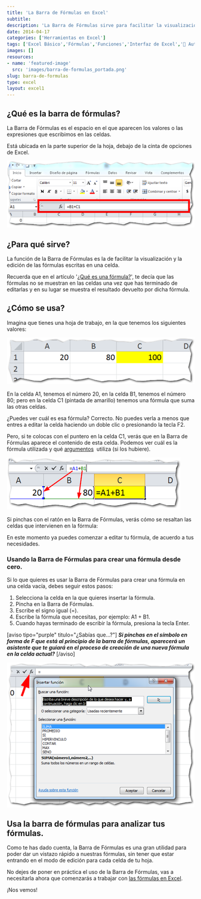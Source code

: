 ```yaml
---
title: 'La Barra de Fórmulas en Excel'
subtitle: 
description: 'La Barra de Fórmulas sirve para facilitar la visualización y la edición de las fórmulas escritas en una celda.'
date: 2014-04-17
categories: ['Herramientas en Excel']
tags: ['Excel Básico','Fórmulas','Funciones','Interfaz de Excel','🤖 Automatización con Excel']
images: []
resources: 
- name: 'featured-image'
  src: 'images/barra-de-formulas_portada.png'
slug: barra-de-formulas
type: excel
layout: excel1
---
```


## ¿Qué es la barra de fórmulas?

La Barra de Fórmulas es el espacio en el que aparecen los valores o las expresiones que escribimos en las celdas.

Está ubicada en la parte superior de la hoja, debajo de la cinta de opciones de Excel.

[![Barra de Fórmulas](images/barra-de-formulas-0002051.png)](http://raymundoycaza.com/wp-content/uploads/barra-de-formulas-0002051.png)

## ¿Para qué sirve?

La función de la Barra de Fórmulas es la de facilitar la visualización y la edición de las fórmulas escritas en una celda.

Recuerda que en el artículo '[¿Qué es una fórmula?](http://raymundoycaza.com/que-es-una-formula-en-excel/)', te decía que las fórmulas no se muestran en las celdas una vez que has terminado de editarlas y en su lugar se muestra el resultado devuelto por dicha fórmula.

## ¿Cómo se usa?

Imagina que tienes una hoja de trabajo, en la que tenemos los siguientes valores:

[![Barra de Fórmulas](images/barra-de-formulas-0002061.png)](http://raymundoycaza.com/wp-content/uploads/barra-de-formulas-0002061.png)

En la celda A1, tenemos el número 20, en la celda B1, tenemos el número 80; pero en la celda C1 (pintada de amarillo) tenemos una fórmula que suma las otras celdas.

¿Puedes ver cuál es esa fórmula? Correcto. No puedes verla a menos que entres a editar la celda haciendo un doble clic o presionando la tecla F2.

Pero, si te colocas con el puntero en la celda C1, verás que en la Barra de Fórmulas aparece el contenido de esta celda. Podemos ver cuál es la fórmula utilizada y qué [argumentos](http://raymundoycaza.com/que-son-los-argumentos-en-excel/)  utiliza (si los hubiere).

[![Barra de Fórmulas](images/barra-de-formulas-0002081.png)](http://raymundoycaza.com/wp-content/uploads/barra-de-formulas-0002081.png)

Si pinchas con el ratón en la Barra de Fórmulas, verás cómo se resaltan las celdas que intervienen en la fórmula:

En este momento ya puedes comenzar a editar tu fórmula, de acuerdo a tus necesidades.

### Usando la Barra de Fórmulas para crear una fórmula desde cero.

Si lo que quieres es usar la Barra de Fórmulas para crear una fórmula en una celda vacía, debes seguir estos pasos:

1. Selecciona la celda en la que quieres insertar la fórmula.
2. Pincha en la Barra de Fórmulas.
3. Escribe el signo igual (=).
4. Escribe la fórmula que necesitas, por ejemplo: A1 + B1.
5. Cuando hayas terminado de escribir la fórmula, presiona la tecla Enter.

\[aviso tipo="purple" titulo="¿Sabías que...?"\] _**Si pinchas en el símbolo en forma de F que está al principio de la barra de fórmulas, aparecerá un asistente que te guiará en el proceso de creación de una nueva fórmula en la celda actual?**_ \[/aviso\]

[![Barra de Fórmulas](images/barra-de-formulas-0002091.png)](http://raymundoycaza.com/wp-content/uploads/barra-de-formulas-0002091.png)

## Usa la barra de fórmulas para analizar tus fórmulas.

Como te has dado cuenta, la Barra de Fórmulas es una gran utilidad para poder dar un vistazo rápido a nuestras fórmulas, sin tener que estar entrando en el modo de edición para cada celda de tu hoja.

No dejes de poner en práctica el uso de la Barra de Fórmulas, vas a necesitarla ahora que comenzarás a trabajar con [las fórmulas en Excel](http://raymundoycaza.com/que-es-una-formula-en-excel/).

¡Nos vemos!
